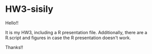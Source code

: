 HW3-sisily
==========

Hello!!

It is my HW3, including a R presentation file. Additionally, there are a R.script and figures in case the R presentation doesn't work. 

Thanks!!
